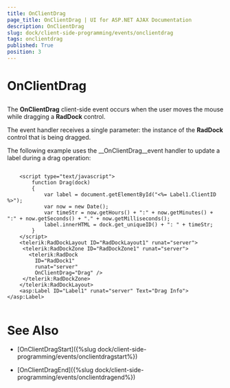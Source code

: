 ```yaml
---
title: OnClientDrag
page_title: OnClientDrag | UI for ASP.NET AJAX Documentation
description: OnClientDrag
slug: dock/client-side-programming/events/onclientdrag
tags: onclientdrag
published: True
position: 3
---
```


# OnClientDrag



## 

The __OnClientDrag__ client-side event occurs when the user moves the mouse while dragging a __RadDock__ control.

The event handler receives a single parameter: the instance of the __RadDock__ control that is being dragged.

The following example uses the __OnClientDrag__event handler to update a label during a drag operation:

````ASPNET
	     
	<script type="text/javascript">
	    function Drag(dock)
	    {
	        var label = document.getElementById("<%= Label1.ClientID %>");
	        var now = new Date();
	        var timeStr = now.getHours() + ":" + now.getMinutes() + ":" + now.getSeconds() + "." + now.getMilliseconds();
	        label.innerHTML = dock.get_uniqueID() + ": " + timeStr;
	    }
	</script>
	<telerik:RadDockLayout ID="RadDockLayout1" runat="server">
	 <telerik:RadDockZone ID="RadDockZone1" runat="server">
	   <telerik:RadDock
	     ID="RadDock1"
	     runat="server"
	     OnClientDrag="Drag" />   
	 </telerik:RadDockZone>
	</telerik:RadDockLayout>
	<asp:Label ID="Label1" runat="server" Text="Drag Info"></asp:Label>   
				
````



# See Also

 * [OnClientDragStart]({%slug dock/client-side-programming/events/onclientdragstart%})

 * [OnClientDragEnd]({%slug dock/client-side-programming/events/onclientdragend%})
